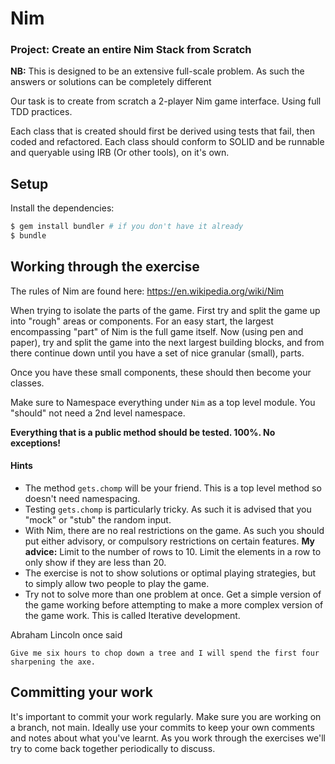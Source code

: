 # Nim

### Project: Create an entire Nim Stack from Scratch

**NB:** This is designed to be an extensive full-scale problem. As such the answers or solutions can be completely
different

Our task is to create from scratch a 2-player Nim game interface. Using full TDD practices.

Each class that is created should first be derived using tests that fail, then coded and refactored. Each class
should conform to SOLID and be runnable and queryable using IRB (Or other tools), on it's own.

## Setup

Install the dependencies:

```bash
$ gem install bundler # if you don't have it already
$ bundle
```

## Working through the exercise

The rules of Nim are found here: https://en.wikipedia.org/wiki/Nim

When trying to isolate the parts of the game. First try and split the game up into "rough" areas or components.
For an easy start, the largest encompassing "part" of Nim is the full game itself. Now (using pen and paper), try
and split the game into the next largest building blocks, and from there continue down until you have
a set of nice granular (small), parts.

Once you have these small components, these should then become your classes.

Make sure to Namespace everything under `Nim` as a top level module. You "should" not need a 2nd level namespace.

**Everything that is a public method should be tested. 100%. No exceptions!**

#### Hints

- The method `gets.chomp` will be your friend. This is a top level method so doesn't need namespacing.
- Testing `gets.chomp` is particularly tricky. As such it is advised that you "mock" or "stub" the random input.
- With Nim, there are no real restrictions on the game. As such you should put either advisory, or compulsory
restrictions on certain features. **My advice:** Limit to the number of rows to 10. Limit the elements in
a row to only show if they are less than 20.
- The exercise is not to show solutions or optimal playing strategies, but to simply allow two people to play the
game.
- Try not to solve more than one problem at once. Get a simple version of the game working before attempting
to make a more complex version of the game work. This is called Iterative development.

Abraham Lincoln once said

```
Give me six hours to chop down a tree and I will spend the first four sharpening the axe.
```

## Committing your work

It's important to commit your work regularly. Make sure you are working on a
branch, not main. Ideally use your commits to keep your own
comments and notes about what you've learnt. As you work through the exercises
we'll try to come back together periodically to discuss.
